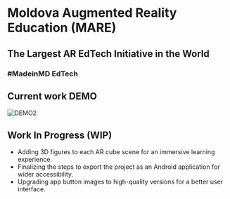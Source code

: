 # Moldova Augmented Reality Education (MARE)

## The Largest AR EdTech Initiative in the World

### #MadeinMD EdTech


## Current work DEMO

![DEMO2](images/DEMO3.gif)


## Work In Progress (WIP)

- Adding 3D figures to each AR cube scene for an immersive learning experience.
- Finalizing the steps to export the project as an Android application for wider accessibility.
- Upgrading app button images to high-quality versions for a better user interface.
